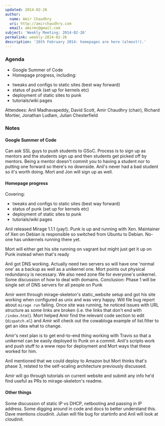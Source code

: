 ```yaml
---
updated: 2014-02-26
author:
  name: Amir Chaudhry
  uri: http://amirchaudhry.com
  email: amirmc@gmail.com
subject: 'Weekly Meeting: 2014-02-26'
permalink: weekly-2014-02-26
description: '26th February 2014: homepages are here (almost!).'
---
```


### Agenda

* Google Summer of Code
* Homepage progress, including:
 - tweaks and configs to static sites (best way forward)
 - status of punk (set up for kernels etc)
 - deployment of static sites to punk
 - tutorials/wiki pages

Attendees: Anil Madhavapeddy, David Scott, Amir Chaudhry (chair),
Richard Mortier, Jonathan Ludlam, Julian Chesterfield

### Notes

#### Google Summer of Code

Can ask SSL guys to push students to GSoC.  Process is to sign up as mentors
and the students sign up and then students get picked off by mentors.  Being
a mentor doesn't commit you to having a student nor to putting one forward
so there's no downside.  Anil's never had a bad student so it's worth doing.
Mort and Jon will sign up as well.

#### Homepage progress

Covering:
- tweaks and configs to static sites (best way forward)
- status of punk (set up for kernels etc)
- deployment of static sites to punk
- tutorials/wiki pages

Anil released Mirage 1.1.1 (yay!). Punk is up and running with Xen.
Maintainer of Xen on Debian is responsible so switched from Ubuntu to Debian.
No-one has unikernels running there yet.

Mort will either get his site running on vagrant but might just get it up on
Punk instead when that's ready

Anil got DNS working.  Actually need two servers so will have one 'normal
one' as a backup as well as a unikernel one.  Mort points out physical
redundancy is necessary.  We also need zone file for everyone's unikernel.
Some discussion of how to deal with domains.  Conclusion: Phase 1 will be
single set of DNS servers for all people on Punk

Amir went through mirage-skeleton's static_website setup and got his site
working when configured as unix and was very happy.  Will file bug report
about `mirage run` failing.  Once site was running, he noticed issues with
URL structure as some links are broken (i.e. the links that don't end with
`/index.html`).  Mort helped Amir find the relevant code section to edit
(`dispatch.ml`) and Amir will check out the cowabloga example of list.filter
to get an idea what to change.

Amir's next plan is to get end-to-end thing working with Travis so that a
unikernel can be easily deployed to Punk on a commit.  Anil's scripts work
and push stuff to a www repo for deployment and Mort ways that these worked
for him.

Anil mentioned that we could deploy to Amazon but Mort thinks that's phase
3, related to the self-scaling architecture previously discussed. 

Amir will go through tutorials on current website and submit any info he'd
find useful as PRs to mirage-skeleton's readme.  

#### Other things

Some discussion of static IP vs DHCP, netbooting and passing in IP address.
Some digging around in code and docs to better understand this.  Dave
mentions cloudinit.  Julian will file bug for startinfo and Anil will look
at cloudinit.


